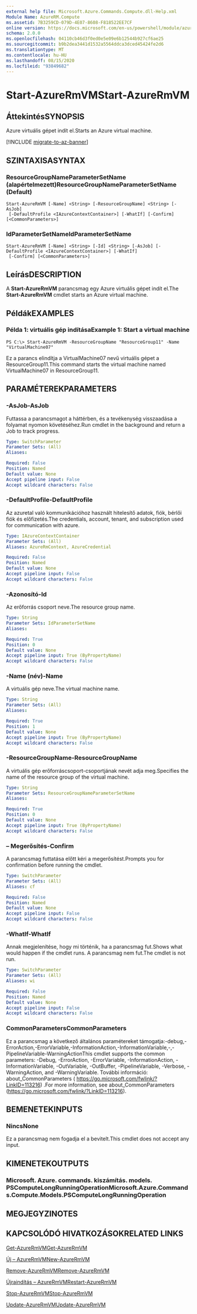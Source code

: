 ```yaml
---
external help file: Microsoft.Azure.Commands.Compute.dll-Help.xml
Module Name: AzureRM.Compute
ms.assetid: 7B3259CD-079D-4E07-8608-F818522EE7CF
online version: https://docs.microsoft.com/en-us/powershell/module/azurerm.compute/start-azurermvm
schema: 2.0.0
ms.openlocfilehash: 04110cb46d3f0ed0e5e09e6b12544b927cf6ae25
ms.sourcegitcommit: b9b2dea3441d1532a5564ddca3dced45424fe2d6
ms.translationtype: MT
ms.contentlocale: hu-HU
ms.lasthandoff: 08/15/2020
ms.locfileid: "93849682"
---
```

# <span data-ttu-id="40fbf-101">Start-AzureRmVM</span><span class="sxs-lookup"><span data-stu-id="40fbf-101">Start-AzureRmVM</span></span>

## <span data-ttu-id="40fbf-102">Áttekintés</span><span class="sxs-lookup"><span data-stu-id="40fbf-102">SYNOPSIS</span></span>
<span data-ttu-id="40fbf-103">Azure virtuális gépet indít el.</span><span class="sxs-lookup"><span data-stu-id="40fbf-103">Starts an Azure virtual machine.</span></span>

[!INCLUDE [migrate-to-az-banner](../../includes/migrate-to-az-banner.md)]

## <span data-ttu-id="40fbf-104">SZINTAXISA</span><span class="sxs-lookup"><span data-stu-id="40fbf-104">SYNTAX</span></span>

### <span data-ttu-id="40fbf-105">ResourceGroupNameParameterSetName (alapértelmezett)</span><span class="sxs-lookup"><span data-stu-id="40fbf-105">ResourceGroupNameParameterSetName (Default)</span></span>
```
Start-AzureRmVM [-Name] <String> [-ResourceGroupName] <String> [-AsJob]
 [-DefaultProfile <IAzureContextContainer>] [-WhatIf] [-Confirm] [<CommonParameters>]
```

### <span data-ttu-id="40fbf-106">IdParameterSetName</span><span class="sxs-lookup"><span data-stu-id="40fbf-106">IdParameterSetName</span></span>
```
Start-AzureRmVM [-Name] <String> [-Id] <String> [-AsJob] [-DefaultProfile <IAzureContextContainer>] [-WhatIf]
 [-Confirm] [<CommonParameters>]
```

## <span data-ttu-id="40fbf-107">Leírás</span><span class="sxs-lookup"><span data-stu-id="40fbf-107">DESCRIPTION</span></span>
<span data-ttu-id="40fbf-108">A **Start-AzureRmVM** parancsmag egy Azure virtuális gépet indít el.</span><span class="sxs-lookup"><span data-stu-id="40fbf-108">The **Start-AzureRmVM** cmdlet starts an Azure virtual machine.</span></span>

## <span data-ttu-id="40fbf-109">Példák</span><span class="sxs-lookup"><span data-stu-id="40fbf-109">EXAMPLES</span></span>

### <span data-ttu-id="40fbf-110">Példa 1: virtuális gép indítása</span><span class="sxs-lookup"><span data-stu-id="40fbf-110">Example 1: Start a virtual machine</span></span>
```
PS C:\> Start-AzureRmVM -ResourceGroupName "ResourceGroup11" -Name "VirtualMachine07"
```

<span data-ttu-id="40fbf-111">Ez a parancs elindítja a VirtualMachine07 nevű virtuális gépet a ResourceGroup11.</span><span class="sxs-lookup"><span data-stu-id="40fbf-111">This command starts the virtual machine named VirtualMachine07 in ResourceGroup11.</span></span>

## <span data-ttu-id="40fbf-112">PARAMÉTEREK</span><span class="sxs-lookup"><span data-stu-id="40fbf-112">PARAMETERS</span></span>

### <span data-ttu-id="40fbf-113">-AsJob</span><span class="sxs-lookup"><span data-stu-id="40fbf-113">-AsJob</span></span>
<span data-ttu-id="40fbf-114">Futtassa a parancsmagot a háttérben, és a tevékenység visszaadása a folyamat nyomon követéséhez.</span><span class="sxs-lookup"><span data-stu-id="40fbf-114">Run cmdlet in the background and return a Job to track progress.</span></span>

```yaml
Type: SwitchParameter
Parameter Sets: (All)
Aliases: 

Required: False
Position: Named
Default value: None
Accept pipeline input: False
Accept wildcard characters: False
```

### <span data-ttu-id="40fbf-115">-DefaultProfile</span><span class="sxs-lookup"><span data-stu-id="40fbf-115">-DefaultProfile</span></span>
<span data-ttu-id="40fbf-116">Az azuretal való kommunikációhoz használt hitelesítő adatok, fiók, bérlői fiók és előfizetés.</span><span class="sxs-lookup"><span data-stu-id="40fbf-116">The credentials, account, tenant, and subscription used for communication with azure.</span></span>

```yaml
Type: IAzureContextContainer
Parameter Sets: (All)
Aliases: AzureRmContext, AzureCredential

Required: False
Position: Named
Default value: None
Accept pipeline input: False
Accept wildcard characters: False
```

### <span data-ttu-id="40fbf-117">-Azonosító</span><span class="sxs-lookup"><span data-stu-id="40fbf-117">-Id</span></span>
<span data-ttu-id="40fbf-118">Az erőforrás csoport neve.</span><span class="sxs-lookup"><span data-stu-id="40fbf-118">The resource group name.</span></span>

```yaml
Type: String
Parameter Sets: IdParameterSetName
Aliases: 

Required: True
Position: 0
Default value: None
Accept pipeline input: True (ByPropertyName)
Accept wildcard characters: False
```

### <span data-ttu-id="40fbf-119">-Name (név)</span><span class="sxs-lookup"><span data-stu-id="40fbf-119">-Name</span></span>
<span data-ttu-id="40fbf-120">A virtuális gép neve.</span><span class="sxs-lookup"><span data-stu-id="40fbf-120">The virtual machine name.</span></span>

```yaml
Type: String
Parameter Sets: (All)
Aliases: 

Required: True
Position: 1
Default value: None
Accept pipeline input: True (ByPropertyName)
Accept wildcard characters: False
```

### <span data-ttu-id="40fbf-121">-ResourceGroupName</span><span class="sxs-lookup"><span data-stu-id="40fbf-121">-ResourceGroupName</span></span>
<span data-ttu-id="40fbf-122">A virtuális gép erőforráscsoport-csoportjának nevét adja meg.</span><span class="sxs-lookup"><span data-stu-id="40fbf-122">Specifies the name of the resource group of the virtual machine.</span></span>

```yaml
Type: String
Parameter Sets: ResourceGroupNameParameterSetName
Aliases: 

Required: True
Position: 0
Default value: None
Accept pipeline input: True (ByPropertyName)
Accept wildcard characters: False
```

### <span data-ttu-id="40fbf-123">– Megerősítés</span><span class="sxs-lookup"><span data-stu-id="40fbf-123">-Confirm</span></span>
<span data-ttu-id="40fbf-124">A parancsmag futtatása előtt kéri a megerősítést.</span><span class="sxs-lookup"><span data-stu-id="40fbf-124">Prompts you for confirmation before running the cmdlet.</span></span>

```yaml
Type: SwitchParameter
Parameter Sets: (All)
Aliases: cf

Required: False
Position: Named
Default value: None
Accept pipeline input: False
Accept wildcard characters: False
```

### <span data-ttu-id="40fbf-125">-WhatIf</span><span class="sxs-lookup"><span data-stu-id="40fbf-125">-WhatIf</span></span>
<span data-ttu-id="40fbf-126">Annak megjelenítése, hogy mi történik, ha a parancsmag fut.</span><span class="sxs-lookup"><span data-stu-id="40fbf-126">Shows what would happen if the cmdlet runs.</span></span> <span data-ttu-id="40fbf-127">A parancsmag nem fut.</span><span class="sxs-lookup"><span data-stu-id="40fbf-127">The cmdlet is not run.</span></span>

```yaml
Type: SwitchParameter
Parameter Sets: (All)
Aliases: wi

Required: False
Position: Named
Default value: None
Accept pipeline input: False
Accept wildcard characters: False
```

### <span data-ttu-id="40fbf-128">CommonParameters</span><span class="sxs-lookup"><span data-stu-id="40fbf-128">CommonParameters</span></span>
<span data-ttu-id="40fbf-129">Ez a parancsmag a következő általános paramétereket támogatja:-debug,-ErrorAction,-ErrorVariable,-InformationAction,-InformationVariable,-,-PipelineVariable-WarningAction</span><span class="sxs-lookup"><span data-stu-id="40fbf-129">This cmdlet supports the common parameters: -Debug, -ErrorAction, -ErrorVariable, -InformationAction, -InformationVariable, -OutVariable, -OutBuffer, -PipelineVariable, -Verbose, -WarningAction, and -WarningVariable.</span></span> <span data-ttu-id="40fbf-130">További információ: about_CommonParameters ( https://go.microsoft.com/fwlink/?LinkID=113216) .</span><span class="sxs-lookup"><span data-stu-id="40fbf-130">For more information, see about_CommonParameters (https://go.microsoft.com/fwlink/?LinkID=113216).</span></span>

## <span data-ttu-id="40fbf-131">BEMENETEK</span><span class="sxs-lookup"><span data-stu-id="40fbf-131">INPUTS</span></span>

### <span data-ttu-id="40fbf-132">Nincs</span><span class="sxs-lookup"><span data-stu-id="40fbf-132">None</span></span>
<span data-ttu-id="40fbf-133">Ez a parancsmag nem fogadja el a bevitelt.</span><span class="sxs-lookup"><span data-stu-id="40fbf-133">This cmdlet does not accept any input.</span></span>

## <span data-ttu-id="40fbf-134">KIMENETEK</span><span class="sxs-lookup"><span data-stu-id="40fbf-134">OUTPUTS</span></span>

### <span data-ttu-id="40fbf-135">Microsoft. Azure. commands. kiszámítás. models. PSComputeLongRunningOperation</span><span class="sxs-lookup"><span data-stu-id="40fbf-135">Microsoft.Azure.Commands.Compute.Models.PSComputeLongRunningOperation</span></span>

## <span data-ttu-id="40fbf-136">MEGJEGYZI</span><span class="sxs-lookup"><span data-stu-id="40fbf-136">NOTES</span></span>

## <span data-ttu-id="40fbf-137">KAPCSOLÓDÓ HIVATKOZÁSOK</span><span class="sxs-lookup"><span data-stu-id="40fbf-137">RELATED LINKS</span></span>

[<span data-ttu-id="40fbf-138">Get-AzureRmVM</span><span class="sxs-lookup"><span data-stu-id="40fbf-138">Get-AzureRmVM</span></span>](./Get-AzureRmVM.md)

[<span data-ttu-id="40fbf-139">Új – AzureRmVM</span><span class="sxs-lookup"><span data-stu-id="40fbf-139">New-AzureRmVM</span></span>](./New-AzureRmVM.md)

[<span data-ttu-id="40fbf-140">Remove-AzureRmVM</span><span class="sxs-lookup"><span data-stu-id="40fbf-140">Remove-AzureRmVM</span></span>](./Remove-AzureRmVM.md)

[<span data-ttu-id="40fbf-141">Újraindítás – AzureRmVM</span><span class="sxs-lookup"><span data-stu-id="40fbf-141">Restart-AzureRmVM</span></span>](./Restart-AzureRmVM.md)

[<span data-ttu-id="40fbf-142">Stop-AzureRmVM</span><span class="sxs-lookup"><span data-stu-id="40fbf-142">Stop-AzureRmVM</span></span>](./Stop-AzureRmVM.md)

[<span data-ttu-id="40fbf-143">Update-AzureRmVM</span><span class="sxs-lookup"><span data-stu-id="40fbf-143">Update-AzureRmVM</span></span>](./Update-AzureRmVM.md)


